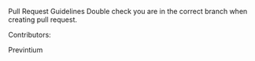 Pull Request Guidelines
Double check you are in the correct branch when creating pull request.


Contributors:

Previntium

